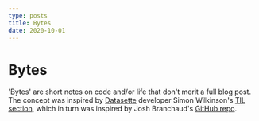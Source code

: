 ```yaml
---
type: posts
title: Bytes
date: 2020-10-01
---
```


# Bytes

'Bytes' are short notes on code and/or life that don't merit a full blog post. The concept was inspired by [Datasette](https://datasette.io/) developer Simon Wilkinson's [TIL section](https://til.simonwillison.net/), which in turn was inspired by Josh Branchaud's [GitHub repo](https://github.com/jbranchaud/til/blob/master/README.md).